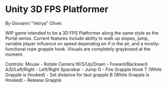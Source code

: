 # Unity 3D FPS Platformer
By Giovanni "Veirya" Oliver.

WIP game intended to be a 3D FPS Platformer along the same style as the Portal series. Current
features include ability to walk up slopes, jump, variable player influence on speed depending
on if in the air, and a mostly-functional rope grapple hook. Visuals are completely grayboxed
at the moment.

Controls:
Mouse - Rotate Camera
W/S/Up/Down - Foward/Backward
A/D/Left/Right - Left/Right
Spacebar - Jump
G - Fire Grapple Hook
T (While Grapple is Hooked) - Set distance for taut grapple
B (While Grapple is Hooked) - Release Grapple
